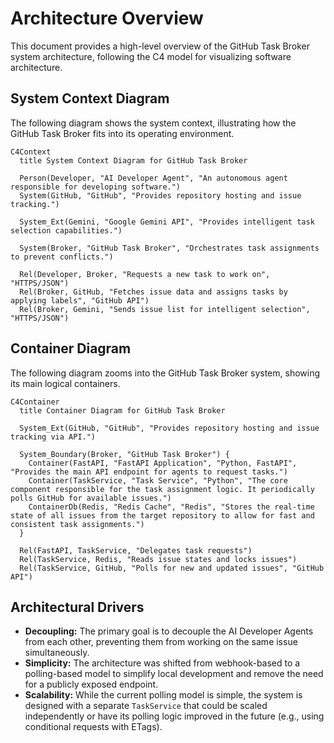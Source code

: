 # Architecture Overview

This document provides a high-level overview of the GitHub Task Broker system architecture, following the C4 model for visualizing software architecture.

## System Context Diagram

The following diagram shows the system context, illustrating how the GitHub Task Broker fits into its operating environment.

```mermaid
C4Context
  title System Context Diagram for GitHub Task Broker

  Person(Developer, "AI Developer Agent", "An autonomous agent responsible for developing software.")
  System(GitHub, "GitHub", "Provides repository hosting and issue tracking.")

  System_Ext(Gemini, "Google Gemini API", "Provides intelligent task selection capabilities.")

  System(Broker, "GitHub Task Broker", "Orchestrates task assignments to prevent conflicts.")

  Rel(Developer, Broker, "Requests a new task to work on", "HTTPS/JSON")
  Rel(Broker, GitHub, "Fetches issue data and assigns tasks by applying labels", "GitHub API")
  Rel(Broker, Gemini, "Sends issue list for intelligent selection", "HTTPS/JSON")
```

## Container Diagram

The following diagram zooms into the GitHub Task Broker system, showing its main logical containers.

```mermaid
C4Container
  title Container Diagram for GitHub Task Broker

  System_Ext(GitHub, "GitHub", "Provides repository hosting and issue tracking via API.")

  System_Boundary(Broker, "GitHub Task Broker") {
    Container(FastAPI, "FastAPI Application", "Python, FastAPI", "Provides the main API endpoint for agents to request tasks.")
    Container(TaskService, "Task Service", "Python", "The core component responsible for the task assignment logic. It periodically polls GitHub for available issues.")
    ContainerDb(Redis, "Redis Cache", "Redis", "Stores the real-time state of all issues from the target repository to allow for fast and consistent task assignments.")
  }

  Rel(FastAPI, TaskService, "Delegates task requests")
  Rel(TaskService, Redis, "Reads issue states and locks issues")
  Rel(TaskService, GitHub, "Polls for new and updated issues", "GitHub API")
```

## Architectural Drivers

- **Decoupling:** The primary goal is to decouple the AI Developer Agents from each other, preventing them from working on the same issue simultaneously.
- **Simplicity:** The architecture was shifted from webhook-based to a polling-based model to simplify local development and remove the need for a publicly exposed endpoint.
- **Scalability:** While the current polling model is simple, the system is designed with a separate `TaskService` that could be scaled independently or have its polling logic improved in the future (e.g., using conditional requests with ETags).
